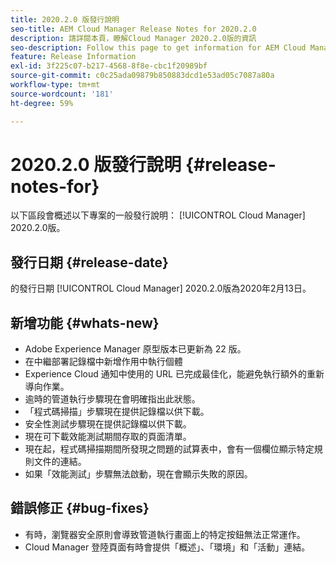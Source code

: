 ```yaml
---
title: 2020.2.0 版發行說明
seo-title: AEM Cloud Manager Release Notes for 2020.2.0
description: 請詳閱本頁，瞭解Cloud Manager 2020.2.0版的資訊
seo-description: Follow this page to get information for AEM Cloud Manager Release 2020.2.0
feature: Release Information
exl-id: 3f225c07-b217-4568-8f8e-cbc1f20989bf
source-git-commit: c0c25ada09879b850883dcd1e53ad05c7087a80a
workflow-type: tm+mt
source-wordcount: '181'
ht-degree: 59%

---
```


# 2020.2.0 版發行說明 {#release-notes-for}

以下區段會概述以下專案的一般發行說明： [!UICONTROL Cloud Manager] 2020.2.0版。

## 發行日期 {#release-date}

的發行日期 [!UICONTROL Cloud Manager] 2020.2.0版為2020年2月13日。

## 新增功能 {#whats-new}

* Adobe Experience Manager 原型版本已更新為 22 版。
* 在中繼部署記錄檔中新增作用中執行個體
* Experience Cloud 通知中使用的 URL 已完成最佳化，能避免執行額外的重新導向作業。
* 逾時的管道執行步驟現在會明確指出此狀態。
* 「程式碼掃描」步驟現在提供記錄檔以供下載。
* 安全性測試步驟現在提供記錄檔以供下載。
* 現在可下載效能測試期間存取的頁面清單。
* 現在起，程式碼掃描期間所發現之問題的試算表中，會有一個欄位顯示特定規則文件的連結。
* 如果「效能測試」步驟無法啟動，現在會顯示失敗的原因。

## 錯誤修正 {#bug-fixes}

* 有時，瀏覽器安全原則會導致管道執行畫面上的特定按鈕無法正常運作。
* Cloud Manager 登陸頁面有時會提供「概述」、「環境」和「活動」連結。
